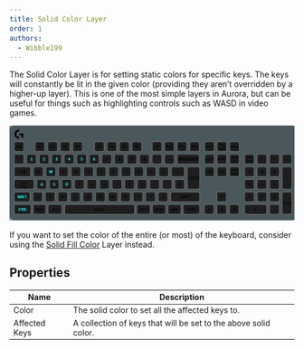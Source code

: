```yaml
---
title: Solid Color Layer
order: 1
authors:
  - Wibble199
---
```


The Solid Color Layer is for setting static colors for specific keys. The keys will constantly be lit in the given color (providing they aren’t overridden by a higher-up layer). This is one of the most simple layers in Aurora, but can be useful for things such as highlighting controls such as WASD in video games.

![A Solid Color Layer lighting common video game control keys](../../assets/img/layer-solid-color.png)

If you want to set the color of the entire (or most) of the keyboard, consider using the [Solid Fill Color](./solid-fill-color) Layer instead.

## Properties

Name|Description
-|-
Color|The solid color to set all the affected keys to.
Affected Keys|A collection of keys that will be set to the above solid color.